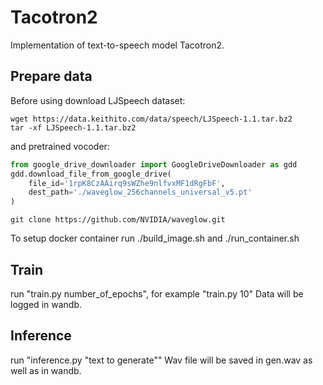 # Tacotron2

Implementation of text-to-speech model Tacotron2.

## Prepare data

Before using download LJSpeech dataset:

```
wget https://data.keithito.com/data/speech/LJSpeech-1.1.tar.bz2
tar -xf LJSpeech-1.1.tar.bz2
```

and pretrained vocoder:

```python
from google_drive_downloader import GoogleDriveDownloader as gdd
gdd.download_file_from_google_drive(
    file_id='1rpK8CzAAirq9sWZhe9nlfvxMF1dRgFbF',
    dest_path='./waveglow_256channels_universal_v5.pt'
)
```
```
git clone https://github.com/NVIDIA/waveglow.git
```

To setup docker container run ./build_image.sh and ./run_container.sh

## Train

run "train.py number_of_epochs", for example "train.py 10"
Data will be logged in wandb.

## Inference

run "inference.py "text to generate""
Wav file will be saved in gen.wav as well as in wandb.
